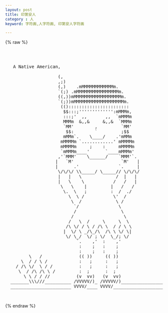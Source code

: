```yaml
---
layout: post
title: 印第安人
category : 人
keyword: 字符画,人字符画, 印第安人字符画

---
```

{% raw %}
<pre>



   A Native American,

                    (,
                    ,;)
                    (,)    .mMMMMMMMMMMMMm.
                    `(;) .mMMMMMMMMMMMMMMMMm.
                    ((,))mMMMMMMMMMMMMMMMMMMm.
                    `(;))mMMMMMMMMMMMMMMMMMMMm.
                     (():::::::::::::::::::::::
                      $$:::;''''''''''''':mMMMm,
                      :::;'  ,,       ,,  `mMMMm
                      MMMm  &,,&     &,,&  `MMMm
                      `MM'        ,         `MM'
                       $$:        `         ;$$
                      mMMm`.    \____/    .'mMMm
                     mMMMMm `............' mMMMMm
                     mMMMMm     ;    :     mMMMMm
                     `mMMMm____'      `____mMMMm'
                    ,'`MMM'    \______/    `MMM'`.
                   |   `M'                  `M'   |
                   |      .'               `.     |
                    \/\/\/ \\_____/ \_____// \/\/\/
                    |   |   \             /  |   |
                    |   \    \           /   /   |
                     \   \    |         |   /   /
                      \.  \   ;         :  /  ./
                        \  \ /           \'  /
                         \  /             \ /
                          `/               \
                          /                 \
                         /                   \
                        /   \  /     \     \  \
                       /\ \/ / \ / /\ \  / / \ \
                      |  \/ \ _/\_/\  /\ \ \/ \|
                       \/ \_/  \/ ; \/  \_/; \/
                           `.    ,'  :    ,'
                            :    ;   :    ;
                            :    ;   :    ;
         \   /              (( ))     (( ))
      \  / / \ /            :   ;     :   ;
    / /\ \/  \ / /          :   ;     :   ;
     \  / /\ /\ \ /         :  ;      :  ;
       \ \ / / //          (v  vv)   (v  vv)
  _______\\\///__________ /VVVVV/)_ /VVVVV/)____________________Peanut
  _______________________ VVVV/____ VVVV/________________________

 </pre>
{% endraw %}
